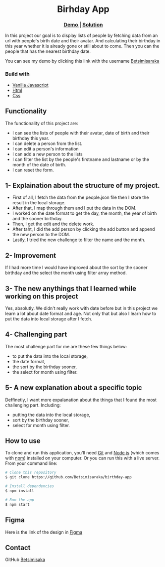 <h1 align="center">Birhday App</h1>

<div align="center">
  <h3>
    <a href="https://github.com/Betsimisaraka/birthday-app">
      Demo
    </a>
    <span> | </span>
    <a href="https://birthday-app-anita.netlify.app/">
      Solution
    </a>
  </h3>
</div>


In this project our goal is to display lists of people by fetching data from an url with people's birth date and their avatar. And calculating their birthday in this year whether it is already gone or still about to come. Then you can the people that has the nearest birthday date.



You can see my demo by clicking this link with the username [Betsimisaraka](https://github.com/Betsimisaraka/birthday-app)

### Build with

-   [Vanilla Javascript](https://reactjs.org/)
-   [Html](https://html.org/)
-   [Css](https://css.org)

## Functionality

The functionality of this project are:

- I can see the lists of people with their avatar, date of birth and their birthday this year.
- I can delete a person from the list.
- I can edit a person's information
- I can add a new person to the lists
- I can filter the list by the people's firstname and lastname or by the month of the date of birth.
- I can reset the form.

## 1- Explaination about the structure of my project.
- First of all, I fetch the data from the people.json file then I store the result in the local storage.
- After that, I map through them and I put the data in the DOM.
- I worked on the date format to get the day, the month, the year of birth and the sooner birthday.
- Then, I get the edit and the delete work.
- After taht, I did the add person by clicking the add button and append the new person to the DOM.
- Lastly, I tried the new challenge to filter the name and the month.
## 2- Improvement

If I had more time I would have improved about the sort by the sooner birthday and the select the month using filter array method.

## 3- The new anythings that I learned while working on this project

Yes, absolutly. We didn't really work with date before but in this project we learn a lot about date format and age. Not only that but also I learn how to put the data into local storage after I fetch.

## 4- Challenging part
The most challenge part for me are these few things below:
- to put the data into the local storage,
- the date format,
- the sort by the birthday sooner,
- the select for month using filter.

## 5- A new explanation about a specific topic

Deffinetly, I want more expalanation about the things that I found the most challenging part. Including: 
- putting the data into the local storage,
- sort by the birthday sooner,
- select for month using filter.

## How to use

To clone and run this application, you'll need [Git](https://git-scm.com) and [Node.js](https://nodejs.org/en/download/) (which comes with [npm](http://npmjs.com)) installed on your computer. Or you can run this with a live server. From your command line: 

```bash
# Clone this repository
$ git clone https://github.com/Betsimisaraka/birthday-app

# Install dependencies
$ npm install

# Run the app
$ npm start
```

## Figma

Here is the link of the design in [Figma](https://www.figma.com/file/bb1Mie5R3mUhR77PtGG8bJ/Birthday-App?node-id=0%3A1)

## Contact

GitHub [Betsimisaka](https://{github.com/Betsimisaraka})
